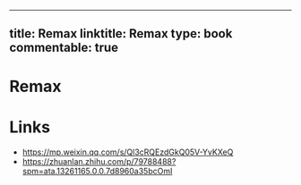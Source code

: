 
---
title: Remax
linktitle: Remax
type: book
commentable: true
---

# Remax

# Links

- https://mp.weixin.qq.com/s/Ql3cRQEzdGkQ05V-YvKXeQ
- https://zhuanlan.zhihu.com/p/79788488?spm=ata.13261165.0.0.7d8960a35bcOmI

    